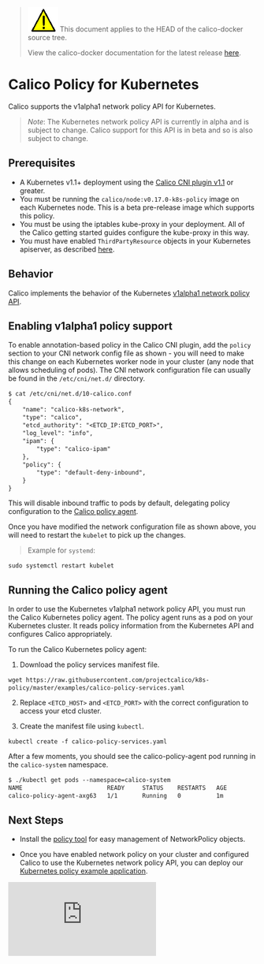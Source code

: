 <!--- master only -->
> ![warning](../../images/warning.png) This document applies to the HEAD of the calico-docker source tree.
>
> View the calico-docker documentation for the latest release [here](https://github.com/projectcalico/calico-containers/blob/v0.15.0/README.md).
<!--- else
> You are viewing the calico-docker documentation for release **release**.
<!--- end of master only -->

# Calico Policy for Kubernetes
Calico supports the v1alpha1 network policy API for Kubernetes.
> *Note*: The Kubernetes network policy API is currently in alpha and is subject to change. Calico support for this API is in beta and so is also subject to change.

## Prerequisites
* A Kubernetes v1.1+ deployment using the [Calico CNI plugin v1.1](https://github.com/projectcalico/calico-cni/releases/latest) or greater.
* You must be running the `calico/node:v0.17.0-k8s-policy` image on each Kubernetes node.  This is a beta pre-release image which supports this policy.
* You must be using the iptables kube-proxy in your deployment. All of the Calico getting started guides configure the kube-proxy in this way.
* You must have enabled `ThirdPartyResource` objects in your Kubernetes apiserver, as described [here](https://github.com/caseydavenport/kubernetes/blob/network-policy/docs/admin/network-policy.md#enabling-network-policy).

## Behavior
Calico implements the behavior of the Kubernetes [v1alpha1 network policy API](https://github.com/caseydavenport/kubernetes/blob/network-policy/docs/admin/network-policy.md#network-policy-in-kubernetes).

## Enabling v1alpha1 policy support

To enable annotation-based policy in the Calico CNI plugin, add the `policy` section to your CNI network config file as shown - you will need to make this change on each Kubernetes worker node in your cluster (any node that allows scheduling of pods).  The CNI network configuration file can usually be found in the `/etc/cni/net.d/` directory.
```
$ cat /etc/cni/net.d/10-calico.conf
{
    "name": "calico-k8s-network",
    "type": "calico",
    "etcd_authority": "<ETCD_IP:ETCD_PORT>",
    "log_level": "info",
    "ipam": {
        "type": "calico-ipam"
    },
    "policy": {
        "type": "default-deny-inbound",
    }
}
```

This will disable inbound traffic to pods by default, delegating policy configuration to the [Calico policy agent](https://github.com/projectcalico/k8s-policy).

Once you have modified the network configuration file as shown above, you will need to restart the `kubelet` to pick up the changes.

>Example for `systemd`:
```
sudo systemctl restart kubelet
```

## Running the Calico policy agent
In order to use the Kubernetes v1alpha1 network policy API, you must run the
Calico Kubernetes policy agent.  The policy agent runs as a pod on your
Kubernetes cluster.  It reads policy information from the Kubernetes API and
configures Calico appropriately.

To run the Calico Kubernetes policy agent:

1. Download the policy services manifest file.
```
wget https://raw.githubusercontent.com/projectcalico/k8s-policy/master/examples/calico-policy-services.yaml
```

2. Replace `<ETCD_HOST>` and `<ETCD_PORT>` with the correct configuration to access your etcd cluster.

3. Create the manifest file using `kubectl`.
```
kubectl create -f calico-policy-services.yaml
```

After a few moments, you should see the calico-policy-agent pod running in the `calico-system` namespace.
```
$ ./kubectl get pods --namespace=calico-system
NAME                        READY     STATUS    RESTARTS   AGE
calico-policy-agent-axg63   1/1       Running   0          1m
```

## Next Steps
- Install the [policy tool](https://github.com/projectcalico/k8s-policy/blob/master/policy_tool/README.md) for easy management of NetworkPolicy objects.

- Once you have enabled network policy on your cluster and configured Calico to use the Kubernetes network
policy API, you can deploy our [Kubernetes policy example application](stars-demo/README.md).

[![Analytics](https://calico-ga-beacon.appspot.com/UA-52125893-3/calico-containers/docs/cni/kubernetes/NetworkPolicy.md?pixel)](https://github.com/igrigorik/ga-beacon)
